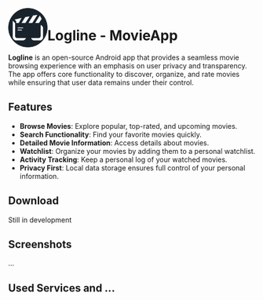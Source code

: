 <img align="left" width="80" height="80" src="readme/LoglineLogo.svg" alt="App icon">

# Logline - MovieApp

**Logline** is an open-source Android app that provides a seamless movie browsing experience with an emphasis on user privacy and transparency. 
The app offers core functionality to discover, organize, and rate movies while ensuring that user data remains under their control.


## Features
- **Browse Movies**: Explore popular, top-rated, and upcoming movies.
- **Search Functionality**: Find your favorite movies quickly.
- **Detailed Movie Information**: Access details about movies.
- **Watchlist**: Organize your movies by adding them to a personal watchlist.
- **Activity Tracking**: Keep a personal log of your watched movies.
- **Privacy First**: Local data storage ensures full control of your personal information.


## Download

Still in development



## Screenshots

...


## Used Services and ...
